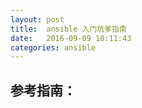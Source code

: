 ```yaml
---
layout: post
title:  ansible 入门坑爹指南
date:   2016-09-09 10:11:43
categories: ansible
---
```


## 参考指南：


[jekyll-gh]: https://github.com/jekyll/jekyll
[jekyll]:    http://jekyllrb.com
